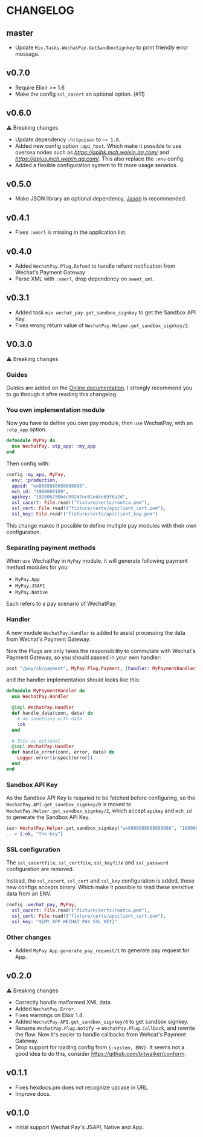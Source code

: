 # CHANGELOG

## master

- Update `Mix.Tasks.WechatPay.GetSandboxSignkey` to print friendly error message.

## v0.7.0

- Require Elixir >= 1.6
- Make the config `ssl_cacert` an optional option. (#11)

## v0.6.0

⚠️ Breaking changes

- Update dependency `:httpoison` to `~> 1.0`.
- Added new config option `:api_host`. Which make it possible to use oversea nodes such as _https://apihk.mch.weixin.qq.com/_ and _https://apius.mch.weixin.qq.com/_. This also replace the `:env` config.
- Added a flexible configuration system to fit more usage senarios.

## v0.5.0

- Make JSON library an optional dependency,
  [Jason](https://github.com/michalmuskala/jason) is recommended.

## v0.4.1

- Fixes `:xmerl` is missing in the application list.

## v0.4.0

- Added `WechatPay.Plug.Refund` to handle refund notification from Wechat's Payment Gateway
- Parse XML with `:xmerl`, drop dependency on `sweet_xml`.

## v0.3.1

- Added task `mix wechat_pay.get_sandbox_signkey` to get the Sandbox API Key.
- Fixes wrong return value of `WechatPay.Helper.get_sandbox_signkey/2`.

## V0.3.0

⚠️ Breaking changes

### Guides

Guides are added on the [Online documentation](https://hexdocs.pm/wechat_pay).
I strongly recommend you to go through it aftre reading this changelog.

### You own implementation module

Now you have to define you own pay module, then `use` WechatPay,
with an `:otp_app` option.

```elixir
defmodule MyPay do
  use WechatPay, otp_app: :my_app
end
```

Then config with:

```elixir
config :my_app, MyPay,
  env: :production,
  appid: "wx8888888888888888",
  mch_id: "1900000109",
  apikey: "192006250b4c09247ec02edce69f6a2d",
  ssl_cacert: File.read!("fixture/certs/rootca.pem"),
  ssl_cert: File.read!("fixture/certs/apiclient_cert.pem"),
  ssl_key: File.read!("fixture/certs/apiclient_key.pem")
```

This change makes it possible to define multiple pay modules with their own
configuration.

### Separating payment methods

When `use` WechatPay in `MyPay` module, it will generate following
payment method modules for you:

- `MyPay.App`
- `MyPay.JSAPI`
- `MyPay.Native`

Each refers to a pay scenario of WechatPay.

### Handler

A new module `WechatPay.Handler` is added to assist processing the data from
Wechat's Payment Gateway.

Now the Plugs are only takes the responsibility to commutate with Wechat's
Payment Gateway, so you should passed in your own handler:

```elixir
post "/pay/cb/payment", MyPay.Plug.Payment, [handler: MyPaymentHandler]
```

and the handler implementation should looks like this:

```elixir
defmodule MyPaymentHandler do
  use WechatPay.Handler

  @impl WechatPay.Handler
  def handle_data(conn, data) do
    # do something with data
    :ok
  end

  # This is optional
  @impl WechatPay.Handler
  def handle_error(conn, error, data) do
    Logger.error(inspect(error))
  end
end
```

### Sandbox API Key

As the Sandbox API Key is requried to be fetched before configuring,
so the `WechatPay.API.get_sandbox_signkey/0` is moved to
`WechatPay.Helper.get_sandbox_signkey/2`, which accept `apikey` and `mch_id`
to generate the Sandbox API Key.

```elixir
iex> WechatPay.Helper.get_sandbox_signkey("wx8888888888888888", "1900000109")
...> {:ok, "the-key"}
```

### SSL configuration

The `ssl_cacertfile`, `ssl_certfile`, `ssl_keyfile` and `ssl_password`
configuration are removed.

Instead, the `ssl_cacert`, `ssl_cert` and `ssl_key` configuration is added, these
new configs accepts binary. Which make it possible to read these sensitive data
from an ENV.

```elixir
config :wechat_pay, MyPay,
  ssl_cacert: File.read!("fixture/certs/rootca.pem"),
  ssl_cert: File.read!("fixture/certs/apiclient_cert.pem"),
  ssl_key: "${MY_APP_WECHAT_PAY_SSL_KEY}"
```

### Other changes

- Added `MyPay.App.generate_pay_request/1` to generate pay request for App.

## v0.2.0

⚠️ Breaking changes

- Correctly handle malformed XML data.
- Added `WechatPay.Error`.
- Fixes warnings on Elixir 1.4.
- Added `WechatPay.API.get_sandbox_signkey/0` to get sandbox signkey.
- Rename `WechatPay.Plug.Notify` -> `WechatPay.Plug.Callback`, and rewrite the
  flow. Now it's easier to handle callbacks from Wehcat's Payment Gateway.
- Drop support for loading config from `{:system, ENV}`. It seems not a good
  idea to do this, consider https://github.com/bitwalker/conform.

## v0.1.1

- Fixes hexdocs.pm does not recognize upcase in URL.
- Improve docs.

## v0.1.0

- Initial support Wechat Pay's JSAPI, Native and App.
